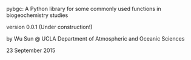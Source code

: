 pybgc: A Python library for some commonly used functions in biogeochemistry studies

version 0.0.1 (Under construction!)

by Wu Sun @ UCLA Department of Atmospheric and Oceanic Sciences <wu dot sun at ucla dot edu>

23 September 2015
